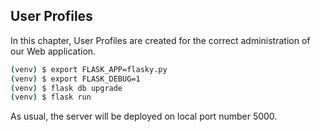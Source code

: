 ## User Profiles

In this chapter, User Profiles are created for the correct administration of our Web application.

```bash
(venv) $ export FLASK_APP=flasky.py
(venv) $ export FLASK_DEBUG=1
(venv) $ flask db upgrade
(venv) $ flask run
```

As usual, the server will be deployed on local port number 5000.
